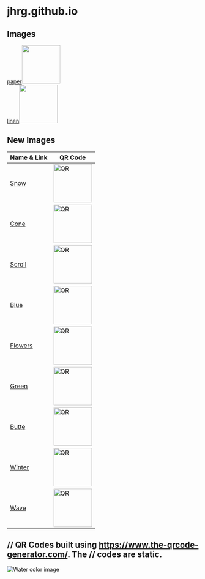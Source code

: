 # jhrg.github.io

## Images
[paper](/image_1.jpg)<img src="/image_1_qr.png" width="100" height="100"><br>
[linen](/image_2.jpg)<img src="/image_2_qr.png" width="100" height="100"><br>

## New Images
| Name & Link | QR Code |
| --------- | ------ |
| [Snow](/images/3613496A.jpg) | <img src="https://jhrg.github.io/images/3613496A_QR.png" width="100" height="100" alt="QR"><br> |
| [Cone](/images/B8B27308.jpg) | <img src="https://jhrg.github.io/images/B8B27308_QR.png" width="100" height="100" alt="QR"><br> |
| [Scroll](/images/C0869C26.jpg) | <img src="https://jhrg.github.io/images/C0869C26_QR.png" width="100" height="100" alt="QR"><br> |
| [Blue](/images/DF89AD57.jpg) | <img src="https://jhrg.github.io/images/DF89AD57_QR.png" width="100" height="100" alt="QR"><br> |
| [Flowers](/images/FullSizeR.jpg) | <img src="https://jhrg.github.io/images/FullSizeR_QR.png" width="100" height="100" alt="QR"><br> |
| [Green](/images/FullSizeR_2.jpg) | <img src="https://jhrg.github.io/images/FullSizeR_2_QR.png" width="100" height="100" alt="QR"><br> |
| [Butte](/images/FullSizeR_3.jpg) | <img src="https://jhrg.github.io/images/FullSizeR_3_QR.png" width="100" height="100" alt="QR"><br> |
| [Winter](/images/FullSizeR_4.jpg) | <img src="https://jhrg.github.io/images/FullSizeR_4_QR.png" width="100" height="100" alt="QR"><br> |
| [Wave](/images/Untitled.jpg) | <img src="https://jhrg.github.io/images/Untitled_QR.png" width="100" height="100" alt="QR"><br> |

// QR Codes built using https://www.the-qrcode-generator.com/. The
// codes are static.
-----

![Water color image](/image_1.jpg)

